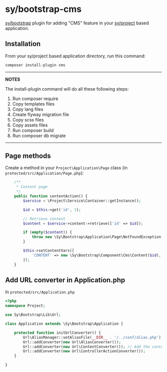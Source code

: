 # sy/bootstrap-cms

[sy/bootstrap](https://github.com/syframework/bootstrap) plugin for adding "CMS" feature in your [sy/project](https://github.com/syframework/project) based application.

## Installation

From your sy/project based application directory, run this command:

```bash
composer install-plugin cms
```

---
**NOTES**

The install-plugin command will do all these following steps:

1. Run composer require
2. Copy templates files
3. Copy lang files
4. Create flyway migration file
5. Copy scss files
6. Copy assets files
7. Run composer build
8. Run composer db migrate
---

## Page methods

Create a method in your ```Project\Application\Page``` class (in ```protected/src/Application/Page.php```):
```php
	/**
	 * Content page
	 */
	public function contentAction() {
		$service = \Project\Service\Container::getInstance();

		$id = $this->get('id', 1);

		// Retrieve content
		$content = $service->content->retrieve(['id' => $id]);

		if (empty($content)) {
			throw new \Sy\Bootstrap\Application\Page\NotFoundException();
		}

		$this->setContentVars([
			'CONTENT' => new \Sy\Bootstrap\Component\Cms\Content($id),
		]);
	}
```

## Add URL converter in Application.php

In ```protected/src/Application.php```

```php
<?php
namespace Project;

use Sy\Bootstrap\Lib\Url;

class Application extends \Sy\Bootstrap\Application {

	protected function initUrlConverter() {
		Url\AliasManager::setAliasFile(__DIR__ . '/../conf/alias.php');
		Url::addConverter(new Url\AliasConverter());
		Url::addConverter(new Url\ContentConverter()); // Add the content URL converter
		Url::addConverter(new Url\ControllerActionConverter());
	}

}
```